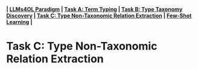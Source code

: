 **| [LLMs4OL Paradigm](../README.md#llms4ol-paradigm-setup) | [Task A: Term Typing](../TaskA/README.md) | [Task B: Type Taxonomy Discovery](../TaskB/README.md) | [Task C: Type Non-Taxonomic Relation Extraction](../TaskC/README.md) | [Few-Shot Learning](../FSL/readme.md) |** 

# Task C: Type Non-Taxonomic Relation Extraction
